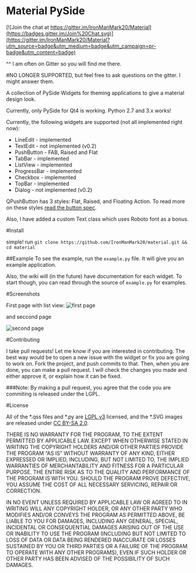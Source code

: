 # Material PySide

[![Join the chat at https://gitter.im/IronManMark20/Material](https://badges.gitter.im/Join%20Chat.svg)](https://gitter.im/IronManMark20/Material?utm_source=badge&utm_medium=badge&utm_campaign=pr-badge&utm_content=badge)

^^ I am often on Gitter so you will find me there.

#NO LONGER SUPPORTED, but feel free to ask questions on the gitter. I might answer them.

A collection of PySide Widgets for theming applications to give a material design look.

Currently, only PySide for Qt4 is working. Python 2.7 and 3.x works!

Currently, the following widgets are supported (not all implemented right now):

- LineEdit - implemented
- TextEdit - not implemented (v0.2)
- PushButton - FAB, Raised and Flat
- TabBar - implemented
- ListView - implemented
- ProgressBar - implemented
- Checkbox - implemented
- TopBar - implemented
- Dialog - not implemented (v0.2)

QPushButton has 3 styles: Flat, Raised, and Floating Action. To read more on these styles [read the button spec](http://www.google.com/design/spec/components/buttons.html).

Also, I have added a custom Text class which uses Roboto font as a bonus.

#Install

simple! run `git clone https://github.com/IronManMark20/material.git && cd material`


##Example
To see the example, run the `example.py` file. It will give you an example application.

Also, the wiki will (in the future) have documentation for each widget. To start though, you can read through the source of `example.py` for examples.


#Screenshots

First page with list view:
![first page](http://i.imgur.com/dkeez6g.png)

and seccond page

![second page](http://i.imgur.com/yTsnZpE.png)

#Contributing

I take pull requests! Let me know if you are interested in contributing. The best way would be to open a new issue with the widget or fix you are going to work on. Fork the project, and push commits to that. Then, when you are done, you can make a pull request. I will check the changes you made and either approve it, or explain how it can be fixed. 

###Note:
By making a pull request, you agree that the code you are commiting is released under the LGPL.

#License

All of the *.qss files and *.py are [LGPL v3](https://www.gnu.org/licenses/lgpl.txt) licensed, and the *.SVG images are released under [CC BY-SA 2.0](https://creativecommons.org/licenses/by-sa/2.0/).

THERE IS NO WARRANTY FOR THE PROGRAM, TO THE EXTENT PERMITTED BY APPLICABLE LAW. EXCEPT WHEN OTHERWISE STATED IN WRITING THE COPYRIGHT HOLDERS AND/OR OTHER PARTIES PROVIDE THE PROGRAM “AS IS” WITHOUT WARRANTY OF ANY KIND, EITHER EXPRESSED OR IMPLIED, INCLUDING, BUT NOT LIMITED TO, THE IMPLIED WARRANTIES OF MERCHANTABILITY AND FITNESS FOR A PARTICULAR PURPOSE. THE ENTIRE RISK AS TO THE QUALITY AND PERFORMANCE OF THE PROGRAM IS WITH YOU. SHOULD THE PROGRAM PROVE DEFECTIVE, YOU ASSUME THE COST OF ALL NECESSARY SERVICING, REPAIR OR CORRECTION.

IN NO EVENT UNLESS REQUIRED BY APPLICABLE LAW OR AGREED TO IN WRITING WILL ANY COPYRIGHT HOLDER, OR ANY OTHER PARTY WHO MODIFIES AND/OR CONVEYS THE PROGRAM AS PERMITTED ABOVE, BE LIABLE TO YOU FOR DAMAGES, INCLUDING ANY GENERAL, SPECIAL, INCIDENTAL OR CONSEQUENTIAL DAMAGES ARISING OUT OF THE USE OR INABILITY TO USE THE PROGRAM (INCLUDING BUT NOT LIMITED TO LOSS OF DATA OR DATA BEING RENDERED INACCURATE OR LOSSES SUSTAINED BY YOU OR THIRD PARTIES OR A FAILURE OF THE PROGRAM TO OPERATE WITH ANY OTHER PROGRAMS), EVEN IF SUCH HOLDER OR OTHER PARTY HAS BEEN ADVISED OF THE POSSIBILITY OF SUCH DAMAGES.

